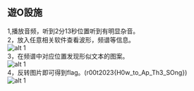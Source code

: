 ## 遊O設施  
1,播放音频，听到2分13秒位置听到有明显杂音。  
2，放入任意相关软件查看波形，频谱等信息。  
![alt 1](/2.jpg)  
3，在频谱中对应位置发现形似文本的图案。  
![alt 1](/3.jpg)  
4，反转图片即可得到flag。(r00t2023{H0w_to_Ap_Th3_SOng})  
![alt 1](/4.jpg)  
